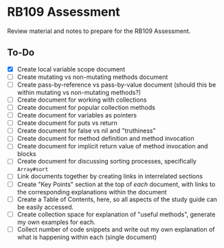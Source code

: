 # RB109 Assessment

Review material and notes to prepare for the RB109 Assessment.

## To-Do

- [x] Create local variable scope document
- [ ] Create mutating vs non-mutating methods document
- [ ] Create pass-by-reference vs pass-by-value document (should this be within mutating vs non-mutating methods?)
- [ ] Create document for working with collections
- [ ] Create document for popular collection methods
- [ ] Create document for variables as pointers
- [ ] Create document for puts vs return
- [ ] Create document for false vs nil and "truthiness"
- [ ] Create document for method definition and method invocation
- [ ] Create document for implicit return value of method invocation and blocks
- [ ] Create document for discussing sorting processes, specifically `Array#sort`
- [ ] Link documents together by creating links in interrelated sections
- [ ] Create "Key Points" section at the top of _each_ document, with links to the corresponding explanations within the document
- [ ] Create a Table of Contents, here, so all aspects of the study guide can be easily accessed.
- [ ] Create collection space for explanation of "useful methods", generate my own examples for each.
- [ ] Collect number of code snippets and write out my own explanation of what is happening within each (single document)
